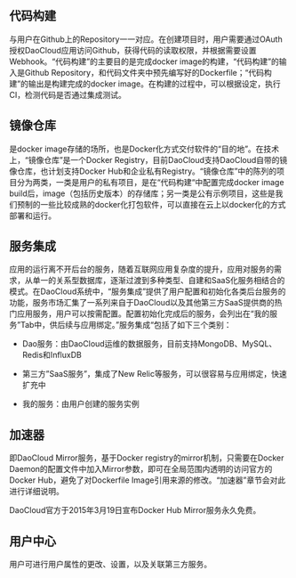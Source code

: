 ## 代码构建

与用户在Github上的Repository一一对应。在创建项目时，用户需要通过OAuth授权DaoCloud应用访问Github，获得代码的读取权限，并根据需要设置Webhook。“代码构建”的主要目的是完成docker image的构建，“代码构建”的输入是Github Repository，和代码文件夹中预先编写好的Dockerfile；“代码构建”的输出是构建完成的docker image。在构建的过程中，可以根据设定，执行CI，检测代码是否通过集成测试。

## 镜像仓库

是docker image存储的场所，也是Docker化方式交付软件的“目的地”。在技术上，“镜像仓库”是一个Docker Registry，目前DaoCloud支持DaoCloud自带的镜像仓库，也计划支持Docker Hub和企业私有Registry。“镜像仓库”中的陈列的项目分为两类，一类是用户的私有项目，是在“代码构建“中配置完成docker image build后，image（包括历史版本）的存储库；另一类是公有示例项目，这些是我们预制的一些比较成熟的docker化打包软件，可以直接在云上以docker化的方式部署和运行。

## 服务集成

应用的运行离不开后台的服务，随着互联网应用复杂度的提升，应用对服务的需求，从单一的关系型数据库，逐渐过渡到多种类型、自建和SaaS化服务相结合的模式。在DaoCloud系统中，“服务集成”提供了用户配置和初始化各类后台服务的功能，服务市场汇集了一系列来自于DaoCloud以及其他第三方SaaS提供商的热门应用服务，用户可以按需配置。配置初始化完成后的服务，会列出在“我的服务”Tab中，供后续与应用绑定。”服务集成“包括了如下三个类别：

- Dao服务：由DaoCloud运维的数据服务，目前支持MongoDB、MySQL、Redis和InfluxDB

- 第三方”SaaS服务”，集成了New Relic等服务，可以很容易与应用绑定，快速扩充中

- 我的服务：由用户创建的服务实例

## 加速器

即DaoCloud Mirror服务，基于Docker registry的mirror机制，只需要在Docker Daemon的配置文件中加入Mirror参数，即可在全局范围内透明的访问官方的Docker Hub，避免了对Dockerfile Image引用来源的修改。“加速器”章节会对此进行详细说明。

DaoCloud官方于2015年3月19日宣布Docker Hub Mirror服务永久免费。


## 用户中心

用户可进行用户属性的更改、设置，以及关联第三方服务。